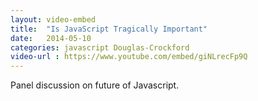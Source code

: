 ```yaml
---
layout: video-embed
title:  "Is JavaScript Tragically Important"
date:   2014-05-10
categories: javascript Douglas-Crockford
video-url : https://www.youtube.com/embed/giNLrecFp9Q
---
```

Panel discussion on future of Javascript.